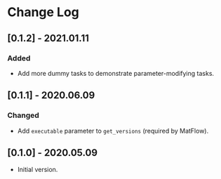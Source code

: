 # Change Log

## [0.1.2] - 2021.01.11

### Added

- Add more dummy tasks to demonstrate parameter-modifying tasks.

## [0.1.1] - 2020.06.09

### Changed

- Add `executable` parameter to `get_versions` (required by MatFlow).

## [0.1.0] - 2020.05.09

- Initial version.
